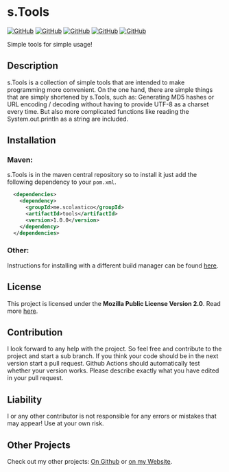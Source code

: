 # s.Tools
[![GitHub](https://img.shields.io/github/license/scolastico/s.Tools)](#)
[![GitHub](https://img.shields.io/github/languages/code-size/scolastico/s.Tools)](#)
[![GitHub](https://img.shields.io/github/issues/scolastico/s.Tools)](#)
[![GitHub](https://img.shields.io/github/v/tag/scolastico/ss.Tools?label=version)](#)
[![GitHub](https://github.com/scolastico/s.Tools/actions/workflows/main.yml/badge.svg)](#)

Simple tools for simple usage!

## Description
s.Tools is a collection of simple tools that are intended to make programming more convenient. On the one hand, there are simple things that are simply shortened by s.Tools, such as: Generating MD5 hashes or URL encoding / decoding without having to provide UTF-8 as a charset every time. But also more complicated functions like reading the System.out.println as a string are included.

## Installation
### Maven:
s.Tools is in the maven central repository so to install it just add the following dependency to your `pom.xml`.
```xml
  <dependencies>
    <dependency>
      <groupId>me.scolastico</groupId>
      <artifactId>tools</artifactId>
      <version>1.0.0</version>
    </dependency>
  </dependencies>
```
### Other:
Instructions for installing with a different build manager can be found [here](https://search.maven.org/artifact/me.scolastico/tools/1.0.0/jar).

## License
This project is licensed under the **Mozilla Public License Version 2.0**. Read more [here](https://www.mozilla.org/en-US/MPL/2.0/).

## Contribution
I look forward to any help with the project. So feel free and contribute to the project and start a sub branch. If you think your code should be in the next version start a pull request. Github Actions should automatically test whether your version works. Please describe exactly what you have edited in your pull request.

## Liability
I or any other contributor is not responsible for any errors or mistakes that may appear! Use at your own risk.

## Other Projects
Check out my other projects: [On Github](https://github.com/scolastico/) or [on my Website](https://scolasti.co/).